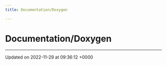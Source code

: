 ```yaml
---
title: Documentation/Doxygen

---
```


# Documentation/Doxygen








-------------------------------

Updated on 2022-11-29 at 09:36:12 +0000
